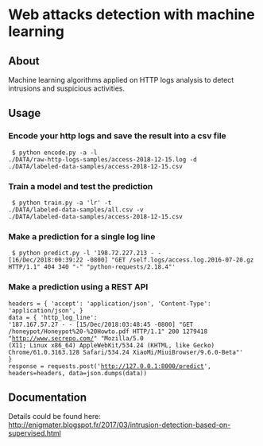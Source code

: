 
# Web attacks detection with machine learning
## About
Machine learning algorithms applied on HTTP logs analysis to detect intrusions and suspicious activities.

## Usage
### Encode your http logs and save the result into a csv file
<code> $ python encode.py -a -l ./DATA/raw-http-logs-samples/access-2018-12-15.log -d ./DATA/labeled-data-samples/access-2018-12-15.csv</code>

### Train a model and test the prediction
<code> $ python train.py -a 'lr' -t ./DATA/labeled-data-samples/all.csv -v ./DATA/labeled-data-samples/access-2018-12-15.csv</code>

### Make a prediction for a single log line
<code> $ python predict.py -l '198.72.227.213 - - [16/Dec/2018:00:39:22 -0800] "GET /self.logs/access.log.2016-07-20.gz HTTP/1.1" 404 340 "-" "python-requests/2.18.4"'</code>

### Make a prediction using a REST API
<code>headers = {
    'accept': 'application/json',
    'Content-Type': 'application/json',
}</code>
<br>
<code>data = {
    'http_log_line': '187.167.57.27 - - [15/Dec/2018:03:48:45 -0800] "GET /honeypot/Honeypot%20-%20Howto.pdf HTTP/1.1" 200 1279418 "http://www.secrepo.com/" "Mozilla/5.0 (X11; Linux x86_64) AppleWebKit/534.24 (KHTML, like Gecko) Chrome/61.0.3163.128 Safari/534.24 XiaoMi/MiuiBrowser/9.6.0-Beta"'
}</code>
<br>
<code>response = requests.post('http://127.0.0.1:8000/predict', headers=headers, data=json.dumps(data))
</code>

## Documentation
Details could be found here:
<br>
http://enigmater.blogspot.fr/2017/03/intrusion-detection-based-on-supervised.html
